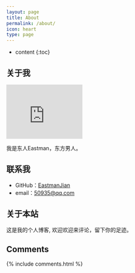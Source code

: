 ```yaml
---
layout: page
title: About
permalink: /about/
icon: heart
type: page
---
```


* content
{:toc}

## 关于我

<iframe src="https://githubbadge.appspot.com/EastmanJian?s=1" style="border: 0;height: 142px;width: 200px;overflow: hidden;" frameBorder="0"></iframe>

我是东人Eastman，东方男人。

## 联系我

* GitHub：[EastmanJian](https://github.com/EastmanJian)
* email：50935@qq.com

## 关于本站


这是我的个人博客, 欢迎欢迎来评论，留下你的足迹。


## Comments

{% include comments.html %}
